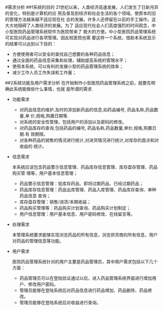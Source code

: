 #需求分析
##1系统的目的
    21世纪以来，人类经济高速发展，人们发生了日新月异的变化，特别是计算机的应
    用及普及到经济和社会生活的各个领域。使原本的旧的管理方法越来越不适应现在社
    会的发展。许多人还停留在以前的手工操作。这大大地阻碍了人类经济的发展。为了
    适应现代社会人们高度强烈的时间观念，中小型医院药品管理系统软件为医院带来了
    极大的方便。中小型医院药品管理系统可实现对药品进行各项管理。因此校医院也需
    要这样一个系统，借助本系统显示的结果可以达到以下目的：
* 方便使用者可以安全的查找自己想要的各种药品信息；
* 通过全面的药品信息采集和处理，辅助提高系统的管理水平；
* 使用本系统，可以有利的发展小型的药品管理系统的效率；
* 减少工作人员工作失误和工作量；

##2系统功能及用户需求分析
    在开始制作小型医院药品管理系统之前，就要先明确此系统能做些什么事情，也就
    是所谓的需求.
* 功能需求
  *  对药品信息的维护,及时的添加新药品的信息,如药品编号, 药品名称,药品数量,单
     价,规格,购置日期等.
  *  对系统的安全性管理，包括用户的添加以及密码的修改。
  *  对药品库存的查询,包括药品的编号, 药品名称,药品数量,单价,规格,购置日期.有
     效期限。
  *  对各种药品的销售的情况进行统计,对进货情况进行统计,对库存的盘点和对收益的
     统计。
* 信息需求

    本系统应该包含药品警示信息管理、药品库存信息管理、库存盘存管理、药品购买管
    理等，用户基本信息管理； 
  *  药品警示信息管理：低库存药品、即将过期药品、已经过期药品；
  *  药品库存信息管理：药品出库管理、药品入库管理、药品库存查询、单种药品信息
     查询；
  *  库存盘存管理：销售/进货/本期收益；
  *  药品购买管理等：药品购买计划查询、药品购买计划制定；
  *  用户信息管理：用户基本信息、用户密码修改、在线留言等。
* 处理需求

     本管理系统要求能够实现浏览药品的所有信息，浏览供货商的所有信息，用户对药品的管理信息等功能。
* 用户需求

     医院药品管理系统针对的用户主要是药品管理员，其中用户需求包括以下几个方面：
  *  药品管理员可以在登陆验证通过以后，进入药品管理系统界面进行增加用户、修改用户密码。
  *  管理员能够在登陆系统后对药品信息进行药品增加、药品删除、药品修改。
  *  管理员能够在登陆系统后对收益进行查询。
